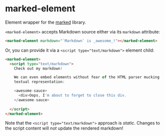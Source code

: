 marked-element
==============

Element wrapper for the [marked](https://github.com/chjj/marked) library.

`<marked-element>` accepts Markdown source either via its `markdown` attribute:

```html
<marked-element markdown="`Markdown` is _awesome_!"></marked-element>
```

Or, you can provide it via a `<script type="text/markdown">` element child:

```html
<marked-element>
  <script type="text/markdown">
    Check out my markdown!

    We can even embed elements without fear of the HTML parser mucking up their
    textual representation:

    <awesome-sauce>
      <div>Oops, I'm about to forget to close this div.
    </awesome-sauce>
    
  </script>
</marked-element>
```

Note that the `<script type="text/markdown">` approach is _static_. Changes to
the script content will _not_ update the rendered markdown!
